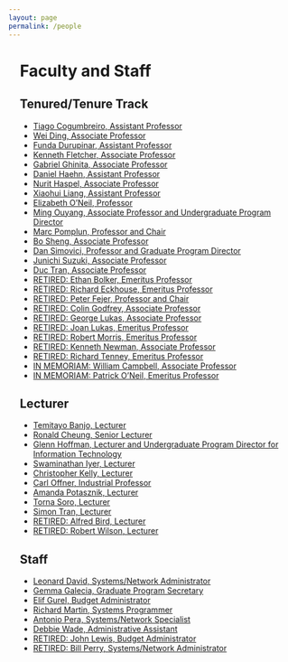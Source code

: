 ```yaml
---
layout: page
permalink: /people
---
```


<div style='margin-left:20px'>
<h1>Faculty and Staff</h1>

<h2>Tenured/Tenure Track</h2>
<ul class="linkList">
<li>
<a href="https://umb.edu/academics/csm/faculty_staff/tiago_cogumbreiro">Tiago Cogumbreiro, Assistant Professor</a>
</li>
<li>
<a href="https://umb.edu/academics/csm/faculty_staff/wei_ding">Wei Ding, Associate Professor</a>
</li>
<li>
<a href="https://umb.edu/funda_durupinar">Funda Durupinar, Assistant Professor</a>
</li>
<li>
<a href="https://umb.edu/academics/csm/faculty_staff/kenneth_fletcher">Kenneth Fletcher, Associate Professor</a>
</li>
<li>
<a href="https://umb.edu/academics/csm/computer_science/faculty/gabriel_ghinita">Gabriel Ghinita, Associate Professor</a>
</li>
<li>
<a href="https://umb.edu/academics/csm/faculty_staff/daniel_haehn">Daniel Haehn, Assistant Professor</a>
</li>
<li>
<a href="https://umb.edu/academics/csm/faculty_staff/nurit_haspel">Nurit Haspel, Associate Professor</a>
</li>
<li>
<a href="https://umb.edu/academics/csm/faculty_staff/xiaohui_liang">Xiaohui Liang, Assistant Professor</a>
</li>
<li>
<a href="https://umb.edu/academics/csm/faculty_staff/elizabeth_oneil">Elizabeth O’Neil, Professor</a>
</li>
<li>
<a href="https://umb.edu/academics/csm/faculty_staff/ming_ouyang">Ming Ouyang, Associate Professor and Undergraduate Program Director</a>
</li>
<li>
<a href="https://umb.edu/academics/csm/faculty_staff/marc_pomplun">Marc Pomplun, Professor and Chair</a>
</li>
<li>
<a href="https://umb.edu/academics/csm/faculty_staff/bo_sheng">Bo Sheng, Associate Professor</a>
</li>
<li>
<a href="https://umb.edu/academics/csm/faculty_staff/dan_simovici">Dan Simovici, Professor and Graduate Program Director</a>
</li>
<li>
<a href="https://umb.edu/academics/csm/faculty_staff/junichi_suzuki">Junichi Suzuki, Associate Professor</a>
</li>
<li>
<a href="https://umb.edu/academics/csm/faculty_staff/duc_tran">Duc Tran, Associate Professor</a>
</li>
<li>
<a href="https://umb.edu/academics/csm/faculty_staff/ethan_bolker">RETIRED: Ethan Bolker, Emeritus Professor</a>
</li>
<li>
<a href="https://umb.edu/academics/csm/faculty_staff/richard_eckhouse1">RETIRED: Richard Eckhouse, Emeritus Professor</a>
</li>
<li>
<a href="https://umb.edu/academics/csm/faculty_staff/peter_fejer">RETIRED: Peter Fejer, Professor and Chair </a>
</li>
<li>
<a href="https://umb.edu/academics/csm/faculty_staff/colin_godfrey1">RETIRED: Colin Godfrey, Associate Professor</a>
</li>
<li>
<a href="https://umb.edu/academics/csm/faculty_staff/george_lukas">RETIRED: George Lukas, Associate Professor</a>
</li>
<li>
<a href="https://umb.edu/academics/csm/faculty_staff/joan_lukas">RETIRED: Joan Lukas, Emeritus Professor</a>
</li>
<li>
<a href="https://umb.edu/academics/csm/faculty_staff/robert_morris">RETIRED: Robert Morris, Emeritus Professor</a>
</li>
<li>
<a href="https://umb.edu/academics/csm/faculty_staff/kenneth_newman">RETIRED: Kenneth Newman, Associate Professor</a>
</li>
<li>
<a href="https://umb.edu/academics/csm/faculty_staff/richard_tenney">RETIRED: Richard Tenney, Emeritus Professor</a>
</li>
<li>
<a href="https://umb.edu/academics/csm/faculty_staff/bill_campbell">IN MEMORIAM: William Campbell, Associate Professor</a>
</li>
<li>
<a href="https://umb.edu/academics/csm/faculty_staff/patrick_oneil">IN MEMORIAM: Patrick O’Neil, Emeritus Professor</a>
</li>
</ul>
<h2>Lecturer</h2>
<ul class="linkList">
<li>
<a href="https://umb.edu/academics/csm/faculty_staff/temitayo_banjo">Temitayo Banjo, Lecturer</a>
</li>
<li>
<a href="https://umb.edu/academics/csm/faculty_staff/ronald_cheung">Ronald Cheung, Senior Lecturer</a>
</li>
<li>
<a href="https://umb.edu/academics/csm/computer_science/faculty/glenn_hoffman">Glenn Hoffman, Lecturer and Undergraduate Program Director for Information Technology</a>
</li>
<li>
<a href="https://umb.edu/academics/csm/faculty_staff/swaminathan_iyer">Swaminathan Iyer, Lecturer</a>
</li>
<li>
<a href="https://umb.edu/academics/csm/faculty_staff/christopher_kelly">Christopher Kelly, Lecturer</a>
</li>
<li>
<a href="https://umb.edu/academics/csm/faculty_staff/carl_offner">Carl Offner, Industrial Professor </a>
</li>
<li>
<a href="https://umb.edu/academics/csm/faculty_staff/amanda_potasznik">Amanda Potasznik, Lecturer</a>
</li>
<li>
<a href="https://umb.edu/torna_soro">Torna Soro, Lecturer</a>
</li>
<li>
<a href="https://umb.edu/academics/csm/faculty_staff/simon_tran">Simon Tran, Lecturer</a>
</li>
<li>
<a href="https://umb.edu/academics/csm/faculty_staff/alfred_bird">RETIRED: Alfred Bird, Lecturer</a>
</li>
<li>
<a href="https://umb.edu/academics/csm/faculty_staff/robert_wilson">RETIRED: Robert Wilson, Lecturer</a>
</li>
</ul>
<h2>Staff</h2>
<ul class="linkList">
<li>
<a href="https://umb.edu/academics/csm/faculty_staff/leonard_david">Leonard David, Systems/Network Administrator</a>
</li>
<li>
<a href="https://umb.edu/academics/csm/computer_science/faculty/gemma_galecia">Gemma Galecia, Graduate Program Secretary</a>
</li>
<li>
<a href="https://umb.edu/academics/csm/faculty_staff/elif_gurel">Elif Gurel, Budget Administrator</a>
</li>
<li>
<a href="https://umb.edu/academics/csm/faculty_staff/richard_martin">Richard Martin, Systems Programmer</a>
</li>
<li>
<a href="https://umb.edu/academics/csm/faculty_staff/antonio_pera">Antonio Pera, Systems/Network Specialist</a>
</li>
<li>
<a href="https://umb.edu/debbie_wade">Debbie Wade, Administrative Assistant</a>
</li>
<li>
<a href="https://umb.edu/academics/csm/faculty_staff/john_lewis">RETIRED: John Lewis, Budget Administrator</a>
</li>
<li>
<a href="https://umb.edu/academics/csm/faculty_staff/bill_perry">RETIRED: Bill Perry, Systems/Network Administrator</a>
</li>
</ul>
</div>
<br><br>

